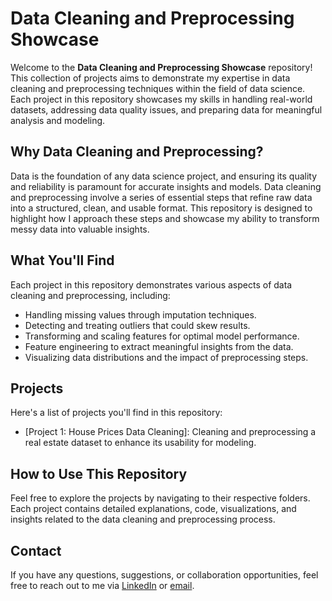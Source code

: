 # Data Cleaning and Preprocessing Showcase

Welcome to the **Data Cleaning and Preprocessing Showcase** repository! This collection of projects aims to demonstrate my expertise in data cleaning and preprocessing techniques within the field of data science. Each project in this repository showcases my skills in handling real-world datasets, addressing data quality issues, and preparing data for meaningful analysis and modeling.

## Why Data Cleaning and Preprocessing?

Data is the foundation of any data science project, and ensuring its quality and reliability is paramount for accurate insights and models. Data cleaning and preprocessing involve a series of essential steps that refine raw data into a structured, clean, and usable format. This repository is designed to highlight how I approach these steps and showcase my ability to transform messy data into valuable insights.

## What You'll Find

Each project in this repository demonstrates various aspects of data cleaning and preprocessing, including:
- Handling missing values through imputation techniques.
- Detecting and treating outliers that could skew results.
- Transforming and scaling features for optimal model performance.
- Feature engineering to extract meaningful insights from the data.
- Visualizing data distributions and the impact of preprocessing steps.

## Projects

Here's a list of projects you'll find in this repository:
- [Project 1: House Prices Data Cleaning]: Cleaning and preprocessing a real estate dataset to enhance its usability for modeling.

## How to Use This Repository

Feel free to explore the projects by navigating to their respective folders. Each project contains detailed explanations, code, visualizations, and insights related to the data cleaning and preprocessing process.

## Contact

If you have any questions, suggestions, or collaboration opportunities, feel free to reach out to me via [LinkedIn]([https://www.linkedin.com/in/your-linkedin-profile](https://www.linkedin.com/in/abdul-hadi-mohammed-81a54a137/)https://www.linkedin.com/in/abdul-hadi-mohammed-81a54a137/) or [email](mailto:hadiabdul9999@gmail.com).


